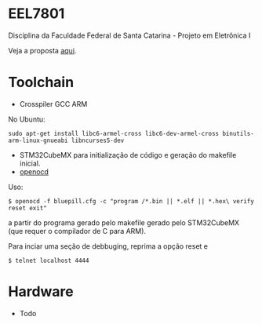 # EEL7801
Disciplina da Faculdade Federal de Santa Catarina - Projeto em Eletrônica I

Veja a proposta [aqui](tex_src/proposta).

# Toolchain
* Crosspiler GCC ARM

No Ubuntu: 
```
sudo apt-get install libc6-armel-cross libc6-dev-armel-cross binutils-arm-linux-gnueabi libncurses5-dev

```
* STM32CubeMX para initialização de código e geração do makefile inicial.
* [openocd](http://openocd.org/repos/)

Uso:
```
$ openocd -f bluepill.cfg -c "program /*.bin || *.elf || *.hex\ verify reset exit"
```
a partir do programa gerado pelo makefile gerado pelo STM32CubeMX (que requer o compilador de C para ARM).

Para inciar uma seção de debbuging, reprima a opção reset e 

```
$ telnet localhost 4444
```

# Hardware
* Todo
